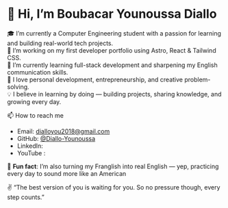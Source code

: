 # 👋 Hi, I’m Boubacar Younoussa Diallo

🎓 I’m currently a Computer Engineering student with a passion for learning and building real-world tech projects.  
💼 I’m working on my first developer portfolio using Astro, React & Tailwind CSS.  
🌱 I’m currently learning full-stack development and sharpening my English communication skills.  
🚀 I love personal development, entrepreneurship, and creative problem-solving.  
💡 I believe in learning by doing — building projects, sharing knowledge, and growing every day.

 📫 How to reach me

- Email: dialloyou2018@gmail.com
- GitHub: [@Diallo-Younoussa](https://github.com/Diallo-Younoussa)
- LinkedIn: 
- YouTube : 


🧠 **Fun fact**: I’m also turning my Franglish into real English — yep, practicing every day to sound more like an American 

✌️ “The best version of you is waiting for you. So no pressure though, every step counts.”
